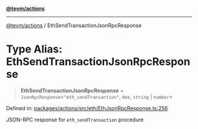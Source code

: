 [**@tevm/actions**](../README.md)

***

[@tevm/actions](../globals.md) / EthSendTransactionJsonRpcResponse

# Type Alias: EthSendTransactionJsonRpcResponse

> **EthSendTransactionJsonRpcResponse** = `JsonRpcResponse`\<`"eth_sendTransaction"`, `Hex`, `string` \| `number`\>

Defined in: [packages/actions/src/eth/EthJsonRpcResponse.ts:256](https://github.com/evmts/tevm-monorepo/blob/main/packages/actions/src/eth/EthJsonRpcResponse.ts#L256)

JSON-RPC response for `eth_sendTransaction` procedure
